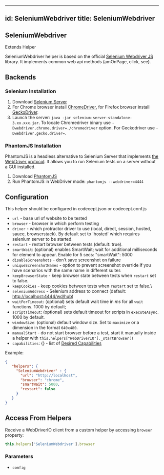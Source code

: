 -----
id: SeleniumWebdriver
title: SeleniumWebdriver
----

<!-- Generated by documentation.js. Update this documentation by updating the source code. -->

## SeleniumWebdriver

Extends Helper

SeleniumWebdriver helper is based on the official [Selenium Webdriver JS][1]
library. It implements common web api methods (amOnPage, click, see).

## Backends

### Selenium Installation

1.  Download [Selenium Server][2]
2.  For Chrome browser install [ChromeDriver][3], for Firefox browser install [GeckoDriver][4].
3.  Launch the server: `java -jar selenium-server-standalone-3.xx.xxx.jar`. To locate Chromedriver binary use `-Dwebdriver.chrome.driver=./chromedriver` option. For Geckodriver use `-Dwebdriver.gecko.driver=`.

### PhantomJS Installation

PhantomJS is a headless alternative to Selenium Server that implements [the WebDriver protocol][5].
It allows you to run Selenium tests on a server without a GUI installed.

1.  Download [PhantomJS][6]
2.  Run PhantomJS in WebDriver mode: `phantomjs --webdriver=4444`

## Configuration

This helper should be configured in codecept.json or codecept.conf.js

-   `url` - base url of website to be tested
-   `browser` - browser in which perform testing
-   `driver` - which protractor driver to use (local, direct, session, hosted, sauce, browserstack). By default set to 'hosted' which requires selenium server to be started.
-   `restart` - restart browser between tests (default: true).
-   `smartWait`: (optional) enables SmartWait; wait for additional milliseconds for element to appear. Enable for 5 secs: "smartWait": 5000
-   `disableScreenshots`   - don't save screenshot on failure
-   `uniqueScreenshotNames`   - option to prevent screenshot override if you have scenarios with the same name in different suites
-   `keepBrowserState`   - keep browser state between tests when `restart` set to false.
-   `keepCookies`   - keep cookies between tests when `restart` set to false.\
-   `seleniumAddress` - Selenium address to connect (default: [http://localhost:4444/wd/hub][7])
-   `waitForTimeout`: (optional) sets default wait time in _ms_ for all `wait` functions. 1000 by default;
-   `scriptTimeout`: (optional) sets default timeout for scripts in `executeAsync`. 1000 by default.
-   `windowSize`: (optional) default window size. Set to `maximize` or a dimension in the format `640x480`.
-   `manualStart`  - do not start browser before a test, start it manually inside a helper with `this.helpers["WebDriverIO"]._startBrowser()`
-   `capabilities`: {} - list of [Desired Capabilities][8]

Example:

```json
{
   "helpers": {
     "SeleniumWebdriver" : {
       "url": "http://localhost",
       "browser": "chrome",
       "smartWait": 5000,
       "restart": false
     }
   }
}
```

## Access From Helpers

Receive a WebDriverIO client from a custom helper by accessing `browser` property:

```js
this.helpers['SeleniumWebdriver'].browser
```

### Parameters

-   `config`  

[1]: https://www.npmjs.com/package/selenium-webdriver

[2]: http://docs.seleniumhq.org/download/

[3]: https://sites.google.com/a/chromium.org/chromedriver/getting-started

[4]: https://github.com/mozilla/geckodriver

[5]: https://code.google.com/p/selenium/wiki/JsonWireProtocol

[6]: http://phantomjs.org/download.html

[7]: http://localhost:4444/wd/hub

[8]: https://github.com/SeleniumHQ/selenium/wiki/DesiredCapabilities
